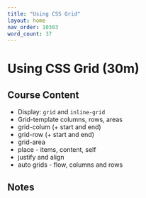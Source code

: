 ```yaml
---
title: "Using CSS Grid"
layout: home
nav_order: 10303
word_count: 37
---
```

# Using CSS Grid (30m)

## Course Content

- Display: `grid` and `inline-grid`
- Grid-template columns, rows, areas
- grid-colum (+ start and end)
- grid-row (+ start and end)
- grid-area
- place - items, content, self
- justify and align
- auto grids - flow, columns and rows

## Notes










